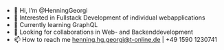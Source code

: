 - 👋 Hi, I’m @HenningGeorgi
- 👀 Interested in Fullstack Development of individual webapplications
- 🌱 Currently learning GraphQL
- 💞️ Looking for collaborations in Web- and Backenddevelopment
- 📫 How to reach me henning.hg.georgi@t-online.de | +49 1590 1230741
